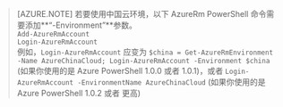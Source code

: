 > [AZURE.NOTE]
若要使用中国云环境，以下 AzureRm PowerShell 命令需要添加**“-Environment”**参数。<br />
>	`Add-AzureRmAccount`<br />
>	`Login-AzureRmAccount`<br />
>例如，`Login-AzureRmAccount` 应变为 `$china = Get-AzureRmEnvironment -Name AzureChinaCloud; Login-AzureRmAccount -Environment $china` (如果你使用的是 Azure PowerShell 1.0.0 或者 1.0.1)，或者 `Login-AzureRmAccount -EnvironmentName AzureChinaCloud` (如果你使用的是 Azure PowerShell 1.0.2 或者 更高)
> 